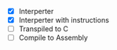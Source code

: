 * [x] Interperter
* [x] Interperter with instructions
* [ ] Transpiled to C
* [ ] Compile to Assembly